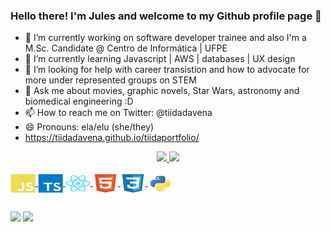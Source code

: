 ### Hello there! I'm Jules and welcome to my Github profile page 👋


- 🔭 I’m currently working on software developer trainee and also I'm a M.Sc. Candidate @ Centro de Informática | UFPE
- 🌱 I’m currently learning Javascript | AWS | databases | UX design
- 🤔 I’m looking for help with career transistion and how to advocate for more under represented groups on STEM
- 💬 Ask me about movies, graphic novels, Star Wars, astronomy and biomedical engineering :D
- 📫 How to reach me on Twitter: @tiidadavena 
- 😄 Pronouns: ela/elu (she/they)
- https://tiidadavena.github.io/tiidaportfolio/

<div align="center">
  <a href="https://github.com/tiidadavena">
  <img height="180em" src="https://github-readme-stats.vercel.app/api?username=tiidadavena&show_icons=true&theme=dark&include_all_commits=true&count_private=true"/>
  <img height="180em" src="https://github-readme-stats.vercel.app/api/top-langs/?username=tiidadavena&layout=compact&langs_count=7&theme=dark"/>
</div>
<div style="display: inline_block"><br>
  <img align="center" alt="Jules-Js" height="30" width="40" src="https://raw.githubusercontent.com/devicons/devicon/master/icons/javascript/javascript-plain.svg">
  <img align="center" alt="Jules-Ts" height="30" width="40" src="https://raw.githubusercontent.com/devicons/devicon/master/icons/typescript/typescript-plain.svg">
  <img align="center" alt="Jules-React" height="30" width="40" src="https://raw.githubusercontent.com/devicons/devicon/master/icons/react/react-original.svg">
  <img align="center" alt="Jules-HTML" height="30" width="40" src="https://raw.githubusercontent.com/devicons/devicon/master/icons/html5/html5-original.svg">
  <img align="center" alt="Jules-CSS" height="30" width="40" src="https://raw.githubusercontent.com/devicons/devicon/master/icons/css3/css3-original.svg">
  <img align="center" alt="Jules-Python" height="30" width="40" src="https://raw.githubusercontent.com/devicons/devicon/master/icons/python/python-original.svg">

  
  ##
 
<div> 
 
  <a href = "mailto:juliana.barroslima@outlook.com"><img src="https://img.shields.io/badge/-Outlook-%23333?style=for-the-badge&logo=outlook&logoColor=white" target="_blank"></a>
  <a href="https://www.linkedin.com/in/julianabarroslima" target="_blank"><img src="https://img.shields.io/badge/-LinkedIn-%230077B5?style=for-the-badge&logo=linkedin&logoColor=white" target="_blank"></a> 
 
</div>
